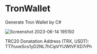 # TronWallet
Generate Tron Wallet by C#

![Screenshot 2023-06-14 195150](https://github.com/mndanesh/TronWallet/assets/55193991/ffc914ba-6c10-4eff-9143-ec003e7bb4ec)


TRC20 Donatation Address (TRX, USDT):
TT7ruveScs1yD2NL7hCipVYUWtVFXD7rPh
